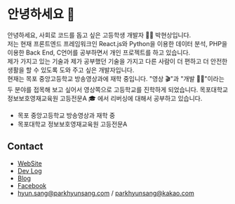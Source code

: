 # 안녕하세요 👋

안녕하세요, 사회로 코드를 돕고 싶은 고등학생 개발자 👨‍💻 박현상입니다.  
저는 현재 프론트엔드 프레임워크인 React.js와 Python을 이용한 데이터 분석, PHP을 이용한 Back End,  C언어를 공부하면서 개인 프로젝트를 하고 있습니다.  
제가 가지고 있는 기술과 제가 공부했던 기술을 가지고 다른 사람이 더 편하고 더 안전한 생활을 할 수 있도록 도와 주고 싶은 개발자입니다.  
현재는 목포 중앙고등학교 방송영상과에 재학 중입니다. "영상 🎬"과 "개발 👨‍💻"이라는 두 분야를 접목해 보고 싶어서 영상쪽으로 고등학교를 진학하게 되었습니다.
목포대학교 정보보호영재교육원 고등전문A 🎓 에서 리버싱에 대해서 공부하고 있습니다.

- 목포 중앙고등학교 방송영상과 재학 중
- 목포대학교 정보보호영재교육원 고등전문A

## Contact
- [WebSite](http://parkhyunsang.com)
- [Dev Log](https://hyunsang0625.github.io)
- [Blog](https://dev-parkhyunsang.tistory.com/)
- [Facebook](https://www.facebook.com/hyunsang0625/)
- hyun.sang@parkhyunsang.com / parkhyunsang@kakao.com
